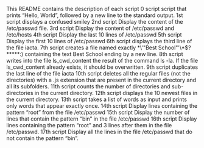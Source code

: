 This README contains the description of each script
0 script script that prints “Hello, World”, followed by a new line to the standard output.
1st script displays a confused smiley
2nd script Display the content of the /etc/passwd file.
3rd script Display the content of /etc/passwd and /etc/hosts
4th script Display the last 10 lines of /etc/passwd
5th script Display the first 10 lines of /etc/passwd
6th script displays the third line of the file iacta.
7th script creates a file named exactly \*\\'"Best School"\'\\*$\?\*\*\*\*\*:) containing the text Best School ending by a new line.
8th script writes into the file ls_cwd_content the result of the command ls -la. If the file ls_cwd_content already exists, it should be overwritten.
9th script duplicates the last line of the file iacta
10th script deletes all the regular files (not the directories) with a .js extension that are present in the current directory and all its subfolders.
11th script counts the number of directories and sub-directories in the current directory.
12th script displays the 10 newest files in the current directory.
13th script takes a list of words as input and prints only words that appear exactly once.
14th script Display lines containing the pattern “root” from the file /etc/passwd
15th script Display the number of lines that contain the pattern “bin” in the file /etc/passwd
16th script Display lines containing the pattern “root” and 3 lines after them in the file /etc/passwd.
17th script Display all the lines in the file /etc/passwd that do not contain the pattern “bin”.
